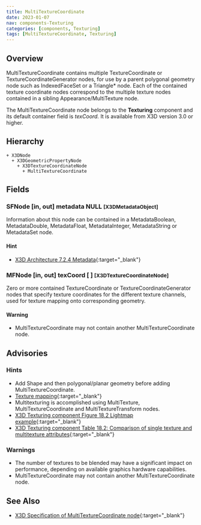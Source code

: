 ```yaml
---
title: MultiTextureCoordinate
date: 2023-01-07
nav: components-Texturing
categories: [components, Texturing]
tags: [MultiTextureCoordinate, Texturing]
---
```

<style>
.post h3 {
  word-spacing: 0.2em;
}
</style>

## Overview

MultiTextureCoordinate contains multiple TextureCoordinate or TextureCoordinateGenerator nodes, for use by a parent polygonal geometry node such as IndexedFaceSet or a Triangle* node. Each of the contained texture coordinate nodes correspond to the multiple texture nodes contained in a sibling Appearance/MultiTexture node.

The MultiTextureCoordinate node belongs to the **Texturing** component and its default container field is *texCoord.* It is available from X3D version 3.0 or higher.

## Hierarchy

```
+ X3DNode
  + X3DGeometricPropertyNode
    + X3DTextureCoordinateNode
      + MultiTextureCoordinate
```

## Fields

### SFNode [in, out] **metadata** NULL <small>[X3DMetadataObject]</small>

Information about this node can be contained in a MetadataBoolean, MetadataDouble, MetadataFloat, MetadataInteger, MetadataString or MetadataSet node.

#### Hint

- [X3D Architecture 7.2.4 Metadata](https://www.web3d.org/specifications/X3Dv4Draft/ISO-IEC19775-1v4-CD1/Part01/components/core.html#Metadata){:target="_blank"}

### MFNode [in, out] **texCoord** [ ] <small>[X3DTextureCoordinateNode]</small>

Zero or more contained TextureCoordinate or TextureCoordinateGenerator nodes that specify texture coordinates for the different texture channels, used for texture mapping onto corresponding geometry.

#### Warning

- MultiTextureCoordinate may not contain another MultiTextureCoordinate node.

## Advisories

### Hints

- Add Shape and then polygonal/planar geometry before adding MultiTextureCoordinate.
- [Texture mapping](https://en.wikipedia.org/wiki/Texture_mapping){:target="_blank"}
- Multitexturing is accomplished using MultiTexture, MultiTextureCoordinate and MultiTextureTransform nodes.
- [X3D Texturing component Figure 18.2 Lightmap example](https://www.web3d.org/specifications/X3Dv4Draft/ISO-IEC19775-1v4-CD1/Part01/components/texturing.html#f-Lightmapexample){:target="_blank"}
- [X3D Texturing component Table 18.2: Comparison of single texture and multitexture attributes](https://www.web3d.org/specifications/X3Dv4Draft/ISO-IEC19775-1v4-CD1/Part01/components/texturing.html#t-SingleAndMultitextureAttrs){:target="_blank"}

### Warnings

- The number of textures to be blended may have a significant impact on performance, depending on available graphics hardware capabilities.
- MultiTextureCoordinate may not contain another MultiTextureCoordinate node.

## See Also

- [X3D Specification of MultiTextureCoordinate node](https://www.web3d.org/documents/specifications/19775-1/V4.0/Part01/components/texturing.html#MultiTextureCoordinate){:target="_blank"}
